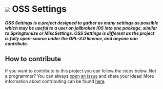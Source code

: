 # ![ ](https://raw.githubusercontent.com/castyte/osssettings/master/osssettingsprefs/Resources/icon.png?token=AJEWHMY47VZF2J7VZDTDYK25C4VEO) OSS Settings
##### OSS Settings is a project designed to gather as many settings as possible which may be useful to a user on jailbroken iOS into one package, similar to Springtomize or MiscSettings. OSS Settings is different as the project is fully open-source under the GPL-3.0 licence, and anyone can contribute.

## How to contribute
If you want to contribute to this project you can follow the steps below. Not a programmer? You can always [open an issue](https://github.com/castyte/osssettings/issues/) and share your ideas! More information about contributing can be found [here](https://github.com/castyte/osssettings/blob/master/CONTRIBUTING.md).
